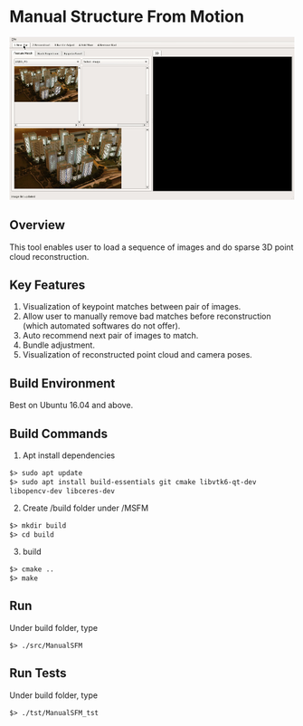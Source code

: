 # Manual Structure From Motion
![Demo Gif](demo.gif)

## Overview
This tool enables user to load a sequence of images and do sparse 3D point cloud reconstruction.

## Key Features
1. Visualization of keypoint matches between pair of images.
2. Allow user to manually remove bad matches before reconstruction (which automated softwares do not offer).
3. Auto recommend next pair of images to match.
4. Bundle adjustment.
5. Visualization of reconstructed point cloud and camera poses.

## Build Environment
Best on Ubuntu 16.04 and above.

## Build Commands
1. Apt install dependencies
```
$> sudo apt update
$> sudo apt install build-essentials git cmake libvtk6-qt-dev libopencv-dev libceres-dev
```
2. Create /build folder under /MSFM
```
$> mkdir build
$> cd build
```
3. build
```
$> cmake ..
$> make
```

## Run
Under build folder, type
```
$> ./src/ManualSFM
```

## Run Tests
Under build folder, type
```
$> ./tst/ManualSFM_tst
```

